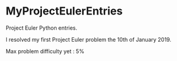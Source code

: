 # MyProjectEulerEntries
Project Euler Python entries.


I resolved my first Project Euler problem the 10th of January 2019.

Max problem difficulty yet : 5%
